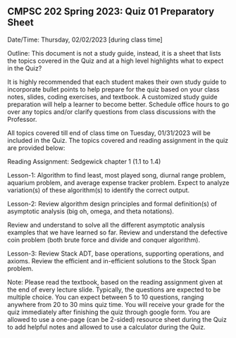 ## CMPSC 202 Spring 2023: Quiz 01 Preparatory Sheet

Date/Time: Thursday, 02/02/2023 [during class time]

Outline: This document is not a study guide, instead, it is a sheet that lists the topics covered in the Quiz and at a high level highlights what to expect in the Quiz?

It is highly recommended that each student makes their own study guide to incorporate bullet points to help prepare for the quiz based on your class notes, slides, coding exercises, and textbook. A customized study guide preparation will help a learner to become better. Schedule office hours to go over any topics and/or clarify questions from class discussions with the Professor. 

All topics covered till end of class time on Tuesday, 01/31/2023 will be included in the Quiz. The topics covered and reading assignment in the quiz are provided below:

Reading Assignment: Sedgewick chapter 1 (1.1 to 1.4)

Lesson-1: Algorithm to find least, most played song, diurnal range problem, aquarium problem, and average expense tracker problem. Expect to analyze variation(s) of these algorithm(s) to identify the correct output. 

Lesson-2: Review algorithm design principles and formal definition(s) of asymptotic analysis (big oh, omega, and theta notations). 

Review and understand to solve all the different asymptotic analysis examples that we have learned so far. Review and understand the defective coin problem (both brute force and divide and conquer algorithm). 

Lesson-3: Review Stack ADT, base operations, supporting operations, and axioms. Review the efficient and in-efficient solutions to the Stock Span problem. 

Note: Please read the textbook, based on the reading assignment given at the end of every lecture slide. 
Typically, the questions are expected to be multiple choice. You can expect between 5 to 10 questions, ranging anywhere from 20 to 30 mins quiz time. You will receive your grade for the quiz immediately after finishing the quiz through google form. You are allowed to use a one-page (can be 2-sided) resource sheet during the Quiz to add helpful notes and allowed to use a calculator during the Quiz. 


